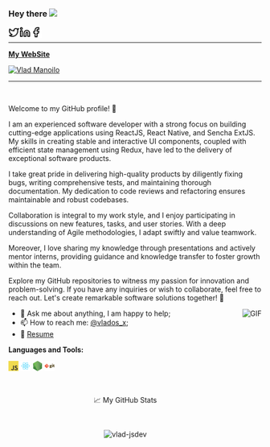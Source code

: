 ### Hey there <img src="https://media.giphy.com/media/hvRJCLFzcasrR4ia7z/giphy.gif" width="25px">

<a href="https://twitter.com/VladOS_X">
  <img align="left" alt="Vlad Manoilo | Twitter" width="22px" src="https://raw.githubusercontent.com/lucide-icons/lucide/890514de6c32585e5e13b1ccdbb6e2dbcee71e8b/icons/twitter.svg" />
</a>
<a href="https://www.linkedin.com/in/vlad-manoilo-68a40789/">
  <img align="left" alt="Vlad Manoilo" width="22px" src="https://raw.githubusercontent.com/lucide-icons/lucide/890514de6c32585e5e13b1ccdbb6e2dbcee71e8b/icons/linkedin.svg" />
</a>
<a href="https://www.facebook.com/profile.php?id=100001903946448">
  <img align="left" alt="Vlad Manoilo" width="22px" src="https://raw.githubusercontent.com/lucide-icons/lucide/890514de6c32585e5e13b1ccdbb6e2dbcee71e8b/icons/facebook.svg" />
</a>  

<br />

--------------------------------------------------------------------------------

**[My WebSite](https://vlados.netlify.app/)**

<a href="https://vlados.netlify.app/">
  <img alt="Vlad Manoilo" src="https://img.icons8.com/cotton/64/000000/website.png" />
</a>  

--------------------------------------------------------------------------------

<br />  

Welcome to my GitHub profile! 👋

I am an experienced software developer with a strong focus on building cutting-edge applications using ReactJS, React Native, and Sencha ExtJS. My skills in creating stable and interactive UI components, coupled with efficient state management using Redux, have led to the delivery of exceptional software products.

I take great pride in delivering high-quality products by diligently fixing bugs, writing comprehensive tests, and maintaining thorough documentation. My dedication to code reviews and refactoring ensures maintainable and robust codebases.

Collaboration is integral to my work style, and I enjoy participating in discussions on new features, tasks, and user stories. With a deep understanding of Agile methodologies, I adapt swiftly and value teamwork.

Moreover, I love sharing my knowledge through presentations and actively mentor interns, providing guidance and knowledge transfer to foster growth within the team.

Explore my GitHub repositories to witness my passion for innovation and problem-solving. If you have any inquiries or wish to collaborate, feel free to reach out. Let's create remarkable software solutions together! 🚀

  <img align="right" alt="GIF" src="https://cdn.dribbble.com/users/1025838/screenshots/6220885/devguy3.gif" height="250" />
  
- 💬 Ask me about anything, I am happy to help;
- 📫 How to reach me: [@vlados_x](https://twitter.com/VladOS_X);
- 📝 [Resume](https://vlados.netlify.app/resume/vladyslav-manoilo-cv.pdf)

**Languages and Tools:**  

<code><img height="20" src="https://raw.githubusercontent.com/github/explore/80688e429a7d4ef2fca1e82350fe8e3517d3494d/topics/javascript/javascript.png"></code>
<code><img height="20" src="https://raw.githubusercontent.com/github/explore/80688e429a7d4ef2fca1e82350fe8e3517d3494d/topics/react/react.png"></code>
<code><img height="20" src="https://raw.githubusercontent.com/github/explore/80688e429a7d4ef2fca1e82350fe8e3517d3494d/topics/nodejs/nodejs.png"></code>
<code><img height="20" src="https://raw.githubusercontent.com/github/explore/80688e429a7d4ef2fca1e82350fe8e3517d3494d/topics/git/git.png"></code>

<br/>

<p align="center">📈 My GitHub Stats</p>

<br />

<p align="center"><img src="https://github-readme-stats.vercel.app/api?username=vlad-jsdev&show_icons=true&theme=gotham" alt="vlad-jsdev" />





